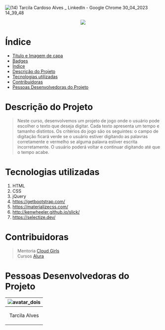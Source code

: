 
![(14) Tarcila Cardoso Alves _ LinkedIn - Google Chrome 30_04_2023 14_39_48](https://user-images.githubusercontent.com/107896645/235368049-8e4bf811-4184-463e-a8e0-c5402bfdfc51.png)

<p align="center">
<img src="https://img.shields.io/badge/<STATUS>- Precisa de manutenção -<COLOR>"> 
</p>

# Índice

* [Título e Imagem de capa](#Título-e-Imagem-de-capa)
* [Badges](#badges)
* [Índice](#índice)
* [Descrição do Projeto](#descrição-do-projeto)
* [Tecnologias utilizadas](#tecnologias-utilizadas)
* [Contribuidoras](#contribuidoras)
* [Pessoas Desenvolvedoras do Projeto](#pessoas-desenvolvedoras)


# Descrição do Projeto


>Neste curso, desenvolvemos um projeto de jogo onde o usuário pode escolher o texto que deseja digitar. Cada texto apresenta um tempo e tamanho distintos. 
Os critérios do jogo são os seguintes: o campo de digitação ficará verde se o usuário estiver digitando as palavras corretamente e vermelho se alguma palavra 
estiver escrita incorretamente. O usuário poderá voltar e continuar digitando até que o tempo acabe. 



# Tecnologias utilizadas

1. HTML
1. CSS
1. jQuery
1. https://getbootstrap.com/
1. https://materializecss.com/
1. http://kenwheeler.github.io/slick/
1. https://selectize.dev/

# Contribuidoras

> Mentoria [Cloud Girls](https://www.cloudgirls.com.br)<br>
> Cursos [Alura](https://cursos.alura.com.br/)


# Pessoas Desenvolvedoras do Projeto

| ![avatar_dois](https://user-images.githubusercontent.com/107896645/235369096-2f28a965-9efc-476a-a240-8d287a388952.png)|
| ------------- |
| <p align="center">Tarcila Alves</p> | 




